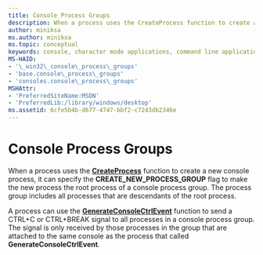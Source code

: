 ```yaml
---
title: Console Process Groups
description: When a process uses the CreateProcess function to create a new console process, it can specify the CREATE\_NEW\_PROCESS\_GROUP flag to make the new process the root process of a console process group.
author: miniksa
ms.author: miniksa
ms.topic: conceptual
keywords: console, character mode applications, command line applications, terminal applications, console api
MS-HAID:
- '\_win32\_console\_process\_groups'
- 'base.console\_process\_groups'
- 'consoles.console\_process\_groups'
MSHAttr:
- 'PreferredSiteName:MSDN'
- 'PreferredLib:/library/windows/desktop'
ms.assetid: 6cfe5b4b-d677-4747-bbf2-c7243db2346e
---
```


# Console Process Groups

When a process uses the [**CreateProcess**](/windows/win32/api/processthreadsapi/nf-processthreadsapi-createprocessa) function to create a new console process, it can specify the **CREATE\_NEW\_PROCESS\_GROUP** flag to make the new process the root process of a console process group. The process group includes all processes that are descendants of the root process.

A process can use the [**GenerateConsoleCtrlEvent**](generateconsolectrlevent.md) function to send a CTRL+C or CTRL+BREAK signal to all processes in a console process group. The signal is only received by those processes in the group that are attached to the same console as the process that called **GenerateConsoleCtrlEvent**.